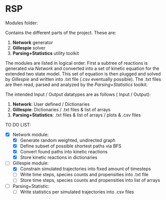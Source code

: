 # RSP
Modules folder:

Contains the different parts of the project. These are:

1. **Network** generator
2. **Gillespie** solver
3. **Parsing+Statistics** utility toolkit

The modules are listed in logical order. First a subtree of reactions is generated via *Network* and converted into a set of kinetic equation for the extended two state model. This set of equation is then plugged and solved by *Gillespie* and written into .txt file (.csv eventually possible). The .txt files are then read, parsed and analyzed by the *Parsing+Statistics* toolkit.

The intended Input / Output datatypes are as follows ( Input / Output):

1. **Network**: User defined / Dictionaries
2. **Gillespie**: Dictionaries / .txt files & list of arrays
3. **Parsing+Statistics**: .txt files & list of arrays / plots & .csv files

TO DO LIST:

 - [x] Network module:
   - [x] Generate random weighted, undirected graph
   - [x] Define subset of possible shortest paths via BFS
   - [x] Convert found paths into kinetic reactions
   - [x] Store kinetic reactions in dictionaries

 - [ ] Gillespie module:
   - [x] Constrain simulated trajectories into fixed amount of timesteps
   - [ ] Write time steps, species counts and propensities into .txt file
   - [ ] Store time steps, species counts and propensities into list of arrays

 - [ ] Parsing+Statistic:
   - [ ] Write statistics per simulated trajectories into .csv files